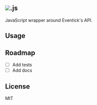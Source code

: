 ![](https://d1y8tirxzz9nde.cloudfront.net/assets/public/logo-footer-d10f5f3bf5936a4087bcc3af5b781feb.png).js
---

JavaScript wrapper around Eventick's API.

Usage
---

Roadmap
---

 - [ ] Add tests
 - [ ] Add docs

License
---

MIT
